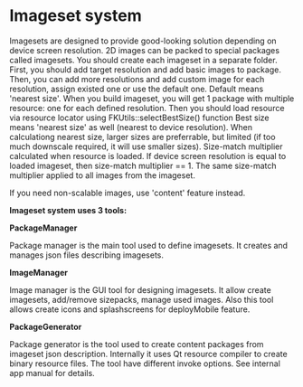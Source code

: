 ﻿# Imageset system

Imagesets are designed to provide good-looking solution depending on device screen resolution.
2D images can be packed to special packages called imagesets.
You should create each imageset in a separate folder.
First, you should add target resolution and add basic images to package.
Then, you can add more resolutions and add custom image for each resolution, assign existed one or use the default one.
Default means 'nearest size'.
When you build imageset, you will get 1 package with multiple resource: one for each defined resolution.
Then you should load resource via resource locator using FKUtils::selectBestSize() function
Best size means 'nearest size' as well (nearest to device resolution).
When calculationg nearest size, larger sizes are preferrable, but limited (if too much downscale required, it will use smaller sizes).
Size-match multiplier calculated when resource is loaded. If device screen resolution is equal to loaded imageset, then size-match multiplier == 1.
The same size-match multiplier applied to all images from the imageset.

If you need non-scalable images, use 'content' feature instead.



**Imageset system uses 3 tools:**

**PackageManager**

Package manager is the main tool used to define imagesets.
It creates and manages json files describing imagesets.

**ImageManager**

Image manager is the GUI tool for designing imagesets.
It allow create imagesets, add/remove sizepacks, manage used images.
Also this tool allows create icons and splashscreens for deployMobile feature.

**PackageGenerator**

Package generator is the tool used to create content packages from imageset json description.
Internally it uses Qt resource compiler to create binary resource files.
The tool have different invoke options. See internal app manual for details.
